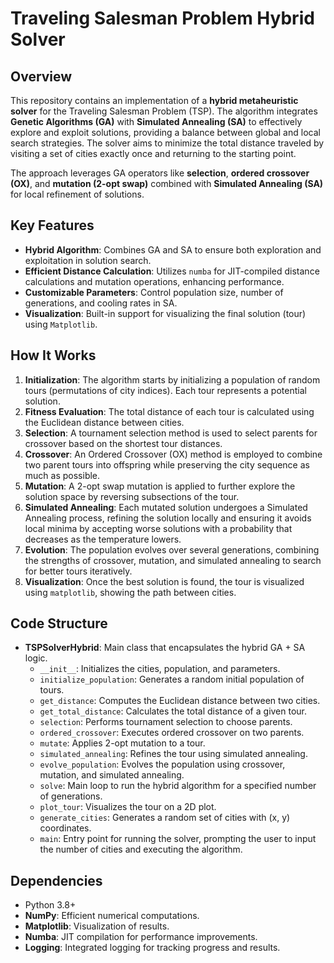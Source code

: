 # Traveling Salesman Problem Hybrid Solver

## Overview
This repository contains an implementation of a **hybrid metaheuristic solver** for the Traveling Salesman Problem (TSP). The algorithm integrates **Genetic Algorithms (GA)** with **Simulated Annealing (SA)** to effectively explore and exploit solutions, providing a balance between global and local search strategies. The solver aims to minimize the total distance traveled by visiting a set of cities exactly once and returning to the starting point.

The approach leverages GA operators like **selection**, **ordered crossover (OX)**, and **mutation (2-opt swap)** combined with **Simulated Annealing (SA)** for local refinement of solutions.

## Key Features
- **Hybrid Algorithm**: Combines GA and SA to ensure both exploration and exploitation in solution search.
- **Efficient Distance Calculation**: Utilizes `numba` for JIT-compiled distance calculations and mutation operations, enhancing performance.
- **Customizable Parameters**: Control population size, number of generations, and cooling rates in SA.
- **Visualization**: Built-in support for visualizing the final solution (tour) using `Matplotlib`.

## How It Works
1. **Initialization**: The algorithm starts by initializing a population of random tours (permutations of city indices). Each tour represents a potential solution.
2. **Fitness Evaluation**: The total distance of each tour is calculated using the Euclidean distance between cities.
3. **Selection**: A tournament selection method is used to select parents for crossover based on the shortest tour distances.
4. **Crossover**: An Ordered Crossover (OX) method is employed to combine two parent tours into offspring while preserving the city sequence as much as possible.
5. **Mutation**: A 2-opt swap mutation is applied to further explore the solution space by reversing subsections of the tour.
6. **Simulated Annealing**: Each mutated solution undergoes a Simulated Annealing process, refining the solution locally and ensuring it avoids local minima by accepting worse solutions with a probability that decreases as the temperature lowers.
7. **Evolution**: The population evolves over several generations, combining the strengths of crossover, mutation, and simulated annealing to search for better tours iteratively.
8. **Visualization**: Once the best solution is found, the tour is visualized using `matplotlib`, showing the path between cities.

## Code Structure
- **TSPSolverHybrid**: Main class that encapsulates the hybrid GA + SA logic.
  - `__init__`: Initializes the cities, population, and parameters.
  - `initialize_population`: Generates a random initial population of tours.
  - `get_distance`: Computes the Euclidean distance between two cities.
  - `get_total_distance`: Calculates the total distance of a given tour.
  - `selection`: Performs tournament selection to choose parents.
  - `ordered_crossover`: Executes ordered crossover on two parents.
  - `mutate`: Applies 2-opt mutation to a tour.
  - `simulated_annealing`: Refines the tour using simulated annealing.
  - `evolve_population`: Evolves the population using crossover, mutation, and simulated annealing.
  - `solve`: Main loop to run the hybrid algorithm for a specified number of generations.
  - `plot_tour`: Visualizes the tour on a 2D plot.
  - `generate_cities`: Generates a random set of cities with (x, y) coordinates.
  - `main`: Entry point for running the solver, prompting the user to input the number of cities and executing the algorithm.

## Dependencies
- Python 3.8+
- **NumPy**: Efficient numerical computations.
- **Matplotlib**: Visualization of results.
- **Numba**: JIT compilation for performance improvements.
- **Logging**: Integrated logging for tracking progress and results.

